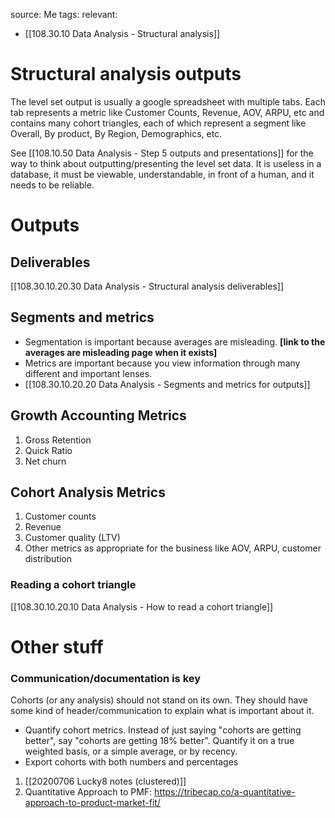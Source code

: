 source: Me
tags: 
relevant: 
- [[108.30.10 Data Analysis - Structural analysis]]

# Structural analysis outputs

The level set output is usually a google spreadsheet with multiple tabs. Each tab represents a metric like Customer Counts, Revenue, AOV, ARPU, etc and contains many cohort triangles, each of which represent a segment like Overall, By product, By Region, Demographics, etc.

See [[108.10.50 Data Analysis - Step 5 outputs and presentations]] for the way to think about outputting/presenting the level set data. It is useless in a database, it must be viewable, understandable, in front of a human, and it needs to be reliable.

# Outputs
## Deliverables
[[108.30.10.20.30 Data Analysis - Structural analysis deliverables]]

## Segments and metrics
- Segmentation is important because averages are misleading. **[link to the averages are misleading page when it exists]**
- Metrics are important because you view information through many different and important lenses.
- [[108.30.10.20.20 Data Analysis - Segments and metrics for outputs]]

## Growth Accounting Metrics
1. Gross Retention
2. Quick Ratio
3. Net churn

## Cohort Analysis Metrics
1. Customer counts
2. Revenue
3. Customer quality (LTV)
4. Other metrics as appropriate for the business like AOV, ARPU, customer distribution

### Reading a cohort triangle
[[108.30.10.20.10 Data Analysis - How to read a cohort triangle]]


# Other stuff
### Communication/documentation is key
Cohorts (or any analysis) should not stand on its own. They should have some kind of header/communication to explain what is important about it.
- Quantify cohort metrics. Instead of just saying "cohorts are getting better", say "cohorts are getting 18% better". Quantify it on a true weighted basis, or a simple average, or by recency.
- Export cohorts with both numbers and percentages


1. [[20200706 Lucky8 notes (clustered)]]
2. Quantitative Approach to PMF: https://tribecap.co/a-quantitative-approach-to-product-market-fit/